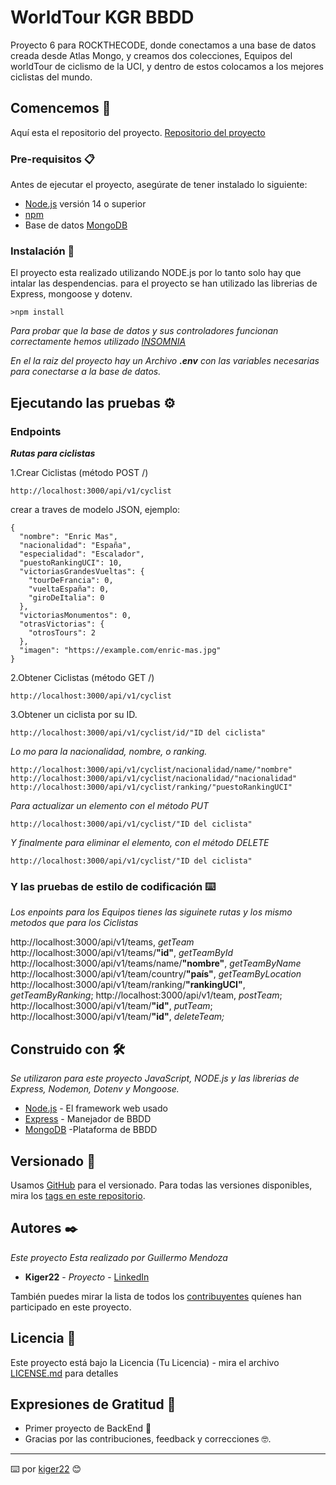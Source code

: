 # WorldTour KGR BBDD 

Proyecto 6 para ROCKTHECODE, donde conectamos a una base de datos creada desde Atlas Mongo, y creamos dos colecciones, Equipos del worldTour de ciclismo de la UCI, y dentro de estos colocamos a los mejores ciclistas del mundo.

## Comencemos 🚀

Aquí esta el repositorio del proyecto.
[Repositorio del proyecto](https://github.com/Kiger22/WorldTourBBDD)


### Pre-requisitos 📋

Antes de ejecutar el proyecto, asegúrate de tener instalado lo siguiente:

- [Node.js](https://nodejs.org/) versión 14 o superior
- [npm](https://www.npmjs.com/) 
- Base de datos [MongoDB](https://www.mongodb.com/es)


### Instalación 🔧

El proyecto esta realizado utilizando NODE.js por lo tanto solo hay que intalar las despendencias.
para el proyecto se han utilizado las librerias de Express, mongoose y dotenv.
```
>npm install
```

_Para probar que la base de datos y sus controladores funcionan correctamente hemos utilizado [INSOMNIA](https://insomnia.rest/)_

_En el la raiz del proyecto hay un Archivo **.env** con las variables necesarias para conectarse a la base de datos._

## Ejecutando las pruebas ⚙️

### Endpoints

**_Rutas para ciclistas_**

1.Crear Ciclistas (método POST /)

```
http://localhost:3000/api/v1/cyclist
```
crear a traves de modelo JSON, ejemplo:
```
{
  "nombre": "Enric Mas",
  "nacionalidad": "España",
  "especialidad": "Escalador",
  "puestoRankingUCI": 10,
  "victoriasGrandesVueltas": {
    "tourDeFrancia": 0,
    "vueltaEspaña": 0,
    "giroDeItalia": 0
  },
  "victoriasMonumentos": 0,
  "otrasVictorias": {
    "otrosTours": 2
  },
  "imagen": "https://example.com/enric-mas.jpg"
}
```

2.Obtener Ciclistas (método GET /)
```
http://localhost:3000/api/v1/cyclist
```
3.Obtener un ciclista por su ID.

```
http://localhost:3000/api/v1/cyclist/id/"ID del ciclista"
```

_Lo mo para la nacionalidad, nombre, o ranking._


```
http://localhost:3000/api/v1/cyclist/nacionalidad/name/"nombre"
http://localhost:3000/api/v1/cyclist/nacionalidad/"nacionalidad"
http://localhost:3000/api/v1/cyclist/ranking/"puestoRankingUCI"
```
_Para actualizar un elemento con el método PUT_

```
http://localhost:3000/api/v1/cyclist/"ID del ciclista"
```

_Y finalmente para eliminar el elemento, con el método DELETE_
```
http://localhost:3000/api/v1/cyclist/"ID del ciclista"
```

### Y las pruebas de estilo de codificación ⌨️

_Los enpoints  para los Equipos tienes las siguinete rutas y los mismo metodos que para los Ciclistas_


http://localhost:3000/api/v1/teams,  _getTeam_
http://localhost:3000/api/v1/teams/**"id"**,  _getTeamById_ http://localhost:3000/api/v1/teams/name/**"nombre"**,  _getTeamByName_
http://localhost:3000/api/v1/team/country/**"país"**, _getTeamByLocation_
http://localhost:3000/api/v1/team/ranking/**"rankingUCI"**, _getTeamByRanking_;
http://localhost:3000/api/v1/team, _postTeam_;
http://localhost:3000/api/v1/team/**"id"**, _putTeam_;
http://localhost:3000/api/v1/team/**"id"**, _deleteTeam;_


## Construido con 🛠️

_Se utilizaron para este proyecto JavaScript, NODE.js y las librerias de Express, Nodemon, Dotenv y Mongoose._

* [Node.js](https://nodejs.org/en) - El framework web usado
* [Express](https://expressjs.com/es/) - Manejador de BBDD
* [MongoDB](https://www.mongodb.com/es) -Plataforma de BBDD

## Versionado 📌

Usamos [GitHub](https://github.com/) para el versionado. Para todas las versiones disponibles, mira los [tags en este repositorio](https://github.com/Kiger22/WorldTourBBDD).

## Autores ✒️

_Este proyecto Esta realizado por Guillermo Mendoza_

* **Kiger22** - *Proyecto* - [LinkedIn](www.linkedin.com/in/guillermo-mendoza-costa-46a87744)


También puedes mirar la lista de todos los [contribuyentes](https://github.com/your/project/contributors) quíenes han participado en este proyecto. 

## Licencia 📄

Este proyecto está bajo la Licencia (Tu Licencia) - mira el archivo [LICENSE.md](LICENSE.md) para detalles

## Expresiones de Gratitud 🎁

* Primer proyecto de BackEnd 📢 
* Gracias por las contribuciones, feedback y correcciones 🤓.


---
⌨️ por [kiger22](https://github.com/Kiger22) 😊
